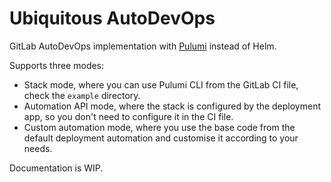 # Ubiquitous AutoDevOps

GitLab AutoDevOps implementation with [Pulumi](https://pulumi.com) instead of Helm.

Supports three modes:
- Stack mode, where you can use Pulumi CLI from the GitLab CI file, check the `example` directory.
- Automation API mode, where the stack is configured by the deployment app, so you don't need to configure it in the CI file.
- Custom automation mode, where you use the base code from the default deployment automation and customise it according to your needs.

Documentation is WIP.